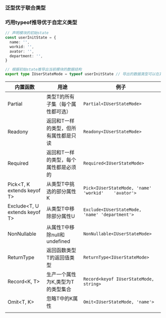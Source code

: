 ### 泛型优于联合类型



### 巧用typeof推导优于自定义类型

```ts
// 声明模块的初始state
const userInitState = {
  name: '',
  workid: '',
  avator: '',
  department: '',
}

// 根据初始state推导出当前模块的数据结构
export type IUserStateMode = typeof userInitState // 导出的数据类型可以在其他地方使用
```


| 内置函数                      | 用途                                  | 例子                                             |
| ----------------------------- | ------------------------------------- | ------------------------------------------------ |
| Partial<T>                    | 类型T的所有子集（每个属性都可选）     | `Partial<IUserStateMode>`                          |
| Readony<T>                    | 返回和T一样的类型，但所有属性都是只读 | `Readony<IUserStateMode>`                          |
| Required<T>                   | 返回和T一样的类型，每个属性都是必须的 | `Required<IUserStateMode>`                         |
| Pick<T, K extends keyof T>    | 从类型T中挑选的部分属性K              | `Pick<IUserStateMode, 'name'	'workid'	'avator'>` |
| Exclude<T, U extends keyof T> | 从类型T中移除部分属性U                | `Exclude<IUserStateMode, 'name'	'department'>`   |
| NonNullable<T>                | 从属性T中移除null和undefined          | `NonNullable<IUserStateMode>`                   |
| ReturnType<T>                 | 返回函数类型T的返回值类型             | `ReturnType<IUserStateMode>`                       |
| Record<K, T>                  | 生产一个属性为K,类型为T的类型集合     | `Record<keyof IUserStateMode, string> `            |
| Omit<T, K>                    | 忽略T中的K属性                        | `Omit<IUserStateMode, 'name'>`     |
|                               |                                       |                                                  |
	
		
	
	
		
		